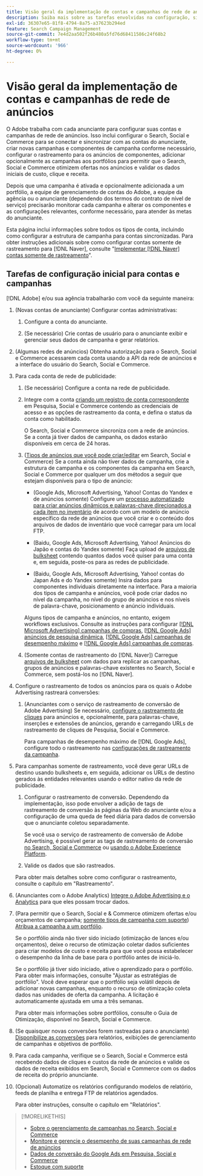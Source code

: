 ```yaml
---
title: Visão geral da implementação de contas e campanhas de rede de anúncios
description: Saiba mais sobre as tarefas envolvidas na configuração, sincronização e gerenciamento de suas contas de rede de anúncios.
exl-id: 36307e65-81f8-4794-8a75-a37623b294ed
feature: Search Campaign Management
source-git-commit: 7e4d2aa502f26b480a5fd76d68411586c24f68b2
workflow-type: tm+mt
source-wordcount: '966'
ht-degree: 0%

---
```


# Visão geral da implementação de contas e campanhas de rede de anúncios

O Adobe trabalha com cada anunciante para configurar suas contas e campanhas de rede de anúncios. Isso inclui configurar o Search, Social e Commerce para se conectar e sincronizar com as contas do anunciante, criar novas campanhas e componentes de campanha conforme necessário, configurar o rastreamento para os anúncios de componentes, adicionar opcionalmente as campanhas aos portfólios para permitir que o Search, Social e Commerce otimizem ofertas nos anúncios e validar os dados iniciais de custo, clique e receita.

Depois que uma campanha é ativada e opcionalmente adicionada a um portfólio, a equipe de gerenciamento de contas do Adobe, a equipe da agência ou o anunciante (dependendo dos termos do contrato de nível de serviço) precisarão monitorar cada campanha e alterar os componentes e as configurações relevantes, conforme necessário, para atender às metas do anunciante.

Esta página inclui informações sobre todos os tipos de conta, incluindo como configurar a estrutura de campanha para contas sincronizadas. Para obter instruções adicionais sobre como configurar contas somente de rastreamento para [!DNL Naver], consulte &quot;[Implementar [!DNL Naver] contas somente de rastreamento](/help/search-social-commerce/campaign-management/naver-tracking-only-account-implement.md)&quot;.

## Tarefas de configuração inicial para contas e campanhas

[!DNL Adobe] e/ou sua agência trabalharão com você da seguinte maneira:

1. (Novas contas de anunciante) Configurar contas administrativas:

   1. Configure a conta do anunciante.

   1. (Se necessário) Crie contas de usuário para o anunciante exibir e gerenciar seus dados de campanha e gerar relatórios.

1. (Algumas redes de anúncios) Obtenha autorização para o Search, Social e Commerce acessarem cada conta usando a API da rede de anúncios e a interface do usuário do Search, Social e Commerce.

1. Para cada conta de rede de publicidade:

   1. (Se necessário) Configure a conta na rede de publicidade.

   1. Integre com a conta [criando um registro de conta correspondente](/help/search-social-commerce/campaign-management/accounts/ad-network-account-manage.md#create-account) em Pesquisa, Social e Commerce contendo as credenciais de acesso e as opções de rastreamento da conta, e defina o status da conta como habilitado.

      O Search, Social e Commerce sincroniza com a rede de anúncios. Se a conta já tiver dados de campanha, os dados estarão disponíveis em cerca de 24 horas.

   1. ([Tipos de anúncios que você pode criar/editar](/help/search-social-commerce/introduction/supported-inventory.md) em Search, Social e Commerce) Se a conta ainda não tiver dados de campanha, crie a estrutura de campanha e os componentes da campanha em Search, Social e Commerce por qualquer um dos métodos a seguir que estejam disponíveis para o tipo de anúncio:

      * (Google Ads, Microsoft Advertising, Yahoo! Contas do Yandex e de anúncios somente) Configure um [processo automatizado para criar anúncios dinâmicos e palavras-chave direcionados a cada item no inventário](/help/search-social-commerce/campaign-management/inventory-feeds/inventory-feeds-about.md) de acordo com um modelo de anúncio específico da rede de anúncios que você criar e o conteúdo dos arquivos de dados de inventário que você carregar para um local FTP.

      * (Baidu, Google Ads, Microsoft Advertising, Yahoo! Anúncios do Japão e contas do Yandex somente) Faça upload de [arquivos de bulksheet](/help/search-social-commerce/campaign-management/bulksheets/bulksheet-about.md) contendo quantos dados você quiser para uma conta e, em seguida, poste-os para as redes de publicidade.

      * (Baidu, Google Ads, Microsoft Advertising, Yahoo! contas do Japan Ads e do Yandex somente) Insira dados para componentes individuais diretamente na interface. Para a maioria dos tipos de campanha e anúncios, você pode criar dados no nível da campanha, no nível do grupo de anúncios e nos níveis de palavra-chave, posicionamento e anúncio individuais.

      Alguns tipos de campanha e anúncios, no entanto, exigem workflows exclusivos. Consulte as instruções para configurar [[!DNL Microsoft Advertising] campanhas de compras](/help/search-social-commerce/campaign-management/special-workflows/microsoft-shopping-campaigns.md), [[!DNL Google Ads] anúncios de pesquisa dinâmica](/help/search-social-commerce/campaign-management/special-workflows/google-dynamic-search-ads.md), [[!DNL Google Ads] campanhas de desempenho máximo](/help/search-social-commerce/campaign-management/special-workflows/google-performance-max-campaigns.md) e [[!DNL Google Ads] campanhas de compras](/help/search-social-commerce/campaign-management/special-workflows/google-shopping-campaigns.md).

   1. (Somente contas de rastreamento do [!DNL Naver]) Carregue [arquivos de bulksheet](/help/search-social-commerce/campaign-management/bulksheets/bulksheet-about.md) com dados para replicar as campanhas, grupos de anúncios e palavras-chave existentes no Search, Social e Commerce, sem postá-los no [!DNL Naver].

1. Configure o rastreamento de todos os anúncios para os quais o Adobe Advertising rastreará conversões:

   1. (Anunciantes com o serviço de rastreamento de conversão de Adobe Advertising) Se necessário, [configure o rastreamento de cliques](/help/search-social-commerce/tracking/click-tracking-ways-to-generate.md) para anúncios e, opcionalmente, para palavras-chave, inserções e extensões de anúncios, gerando e carregando URLs de rastreamento de cliques de Pesquisa, Social e Commerce.

      Para campanhas de desempenho máximo de [!DNL Google Ads], configure todo o rastreamento nas [configurações de rastreamento da campanha](/help/search-social-commerce/campaign-management/campaigns/campaign-settings-google.md).

1. Para campanhas somente de rastreamento, você deve gerar URLs de destino usando bulksheets e, em seguida, adicionar os URLs de destino gerados às entidades relevantes usando o editor nativo da rede de publicidade.

   1. Configurar o rastreamento de conversão. Dependendo da implementação, isso pode envolver a adição de tags de rastreamento de conversão às páginas da Web do anunciante e/ou a configuração de uma queda de feed diária para dados de conversão que o anunciante coletou separadamente.

      Se você usa o serviço de rastreamento de conversão de Adobe Advertising, é possível gerar as tags de rastreamento de conversão [no Search, Social e Commerce](/help/search-social-commerce/tools/conversion-tag-generate.md) ou [usando o Adobe Experience Platform](https://experienceleague.adobe.com/docs/experience-platform/destinations/catalog/advertising/adobe-advertising-cloud.html).

   1. Valide os dados que são rastreados.

   Para obter mais detalhes sobre como configurar o rastreamento, consulte o capítulo em &quot;Rastreamento&quot;.

1. (Anunciantes com o Adobe Analytics) [Integre o Adobe Advertising e o Analytics](https://experienceleague.adobe.com/docs/advertising/integrations/analytics/overview.html) para que eles possam trocar dados.

1. (Para permitir que o Search, Social e &amp; Commerce otimizem ofertas e/ou orçamentos de campanha; [somente tipos de campanha com suporte](/help/search-social-commerce/introduction/supported-inventory.md)) [Atribua a campanha a um portfólio](/help/search-social-commerce/campaign-management/campaign-assign-to-portfolio.md).

   Se o portfólio ainda não tiver sido iniciado (otimização de lances e/ou orçamentos), deixe o recurso de otimização coletar dados suficientes para criar modelos de custo e receita para que você possa estabelecer o desempenho da linha de base para o portfólio antes de iniciá-lo.

   Se o portfólio já tiver sido iniciado, ative o aprendizado para o portfólio. Para obter mais informações, consulte &quot;Ajustar as estratégias de portfólio&quot;. Você deve esperar que o portfólio seja volátil depois de adicionar novas campanhas, enquanto o recurso de otimização coleta dados nas unidades de oferta da campanha. A licitação é automaticamente ajustada em uma a três semanas.

   Para obter mais informações sobre portfólios, consulte o Guia de Otimização, disponível no Search, Social e Commerce.<!-- verify convention for referencing Optimization Guide here -->

1. (Se quaisquer novas conversões forem rastreadas para o anunciante) [Disponibilize as conversões](/help/search-social-commerce/admin/conversion-metrics/conversion-metric-about.md) para relatórios, exibições de gerenciamento de campanhas e objetivos de portfólio.

1. Para cada campanha, verifique se o Search, Social e Commerce está recebendo dados de cliques e custos da rede de anúncios e valide os dados de receita exibidos em Search, Social e Commerce com os dados de receita do próprio anunciante.

1. (Opcional) Automatize os relatórios configurando modelos de relatório, feeds de planilha e entrega FTP de relatórios agendados.

   Para obter instruções, consulte o capítulo em &quot;Relatórios&quot;.

>[!MORELIKETHIS]
>
>* [Sobre o gerenciamento de campanhas no Search, Social e Commerce](campaign-management-about.md)
>* [Monitore e gerencie o desempenho de suas campanhas de rede de anúncios](monitor-performance-campaigns.md)
>* [Dados de conversão do Google Ads em Pesquisa, Social e Commerce](google-conversion-data.md)
>* [Estoque com suporte](/help/search-social-commerce/introduction/supported-inventory.md)
